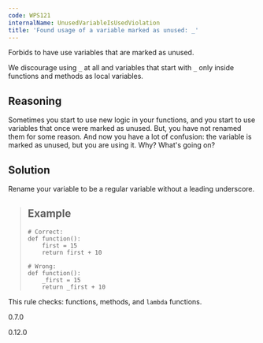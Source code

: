 ```yaml
---
code: WPS121
internalName: UnusedVariableIsUsedViolation
title: 'Found usage of a variable marked as unused: _'
---
```


Forbids to have use variables that are marked as unused.

We discourage using `_` at all and variables that start with `_` only
inside functions and methods as local variables.

## Reasoning
Sometimes you start to use new logic in your functions, and you
start to use variables that once were marked as unused. But, you
have not renamed them for some reason. And now you have a lot of
confusion: the variable is marked as unused, but you are using it.
Why? What's going on?

## Solution
Rename your variable to be a regular variable without a leading
underscore.

> ## Example
> 
>     # Correct:
>     def function():
>         first = 15
>         return first + 10
>     
>     # Wrong:
>     def function():
>         _first = 15
>         return _first + 10

This rule checks: functions, methods, and `lambda` functions.

<div class="versionadded">

0.7.0

</div>

<div class="versionchanged">

0.12.0

</div>